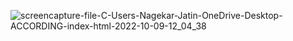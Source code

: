 

![screencapture-file-C-Users-Nagekar-Jatin-OneDrive-Desktop-ACCORDING-index-html-2022-10-09-12_04_38](https://user-images.githubusercontent.com/114161888/194741848-cfcebdf2-ee12-4f9c-9b61-e20858334ecd.png)
